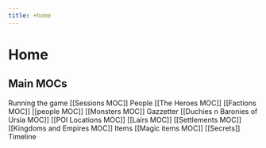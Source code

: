 ---title: +home---
# Home
## Main MOCs
Running the game
	[[Sessions MOC]]
People
	[[The Heroes MOC]]
	[[Factions MOC]]
	[[people MOC]]
	[[Monsters MOC]]
Gazzetter
	[[Duchies n Baronies of Ursia MOC]]
	[[POI Locations MOC]]
	[[Lairs MOC]]
	[[Settlements MOC]]
	[[Kingdoms and Empires MOC]]
Items
	[[Magic items MOC]]
	[[Secrets]]
Timeline

